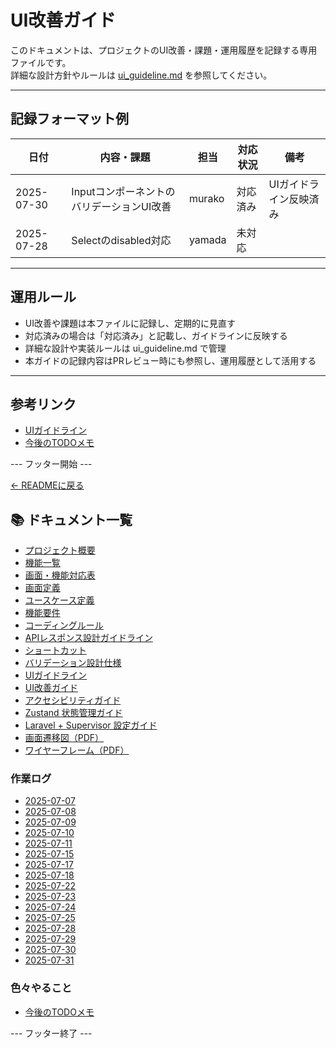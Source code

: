 
# UI改善ガイド

このドキュメントは、プロジェクトのUI改善・課題・運用履歴を記録する専用ファイルです。  
詳細な設計方針やルールは [ui_guideline.md](ui_guideline.md) を参照してください。

---

## 記録フォーマット例

| 日付       | 内容・課題                  | 担当    | 対応状況    | 備考           |
|------------|----------------------------|---------|-------------|----------------|
| 2025-07-30 | InputコンポーネントのバリデーションUI改善 | murako  | 対応済み     | UIガイドライン反映済み |
| 2025-07-28 | Selectのdisabled対応        | yamada  | 未対応      |                |

---

## 運用ルール

- UI改善や課題は本ファイルに記録し、定期的に見直す
- 対応済みの場合は「対応済み」と記載し、ガイドラインに反映する
- 詳細な設計や実装ルールは ui_guideline.md で管理
- 本ガイドの記録内容はPRレビュー時にも参照し、運用履歴として活用する

---

## 参考リンク
- [UIガイドライン](ui_guideline.md)
- [今後のTODOメモ](todo.md)

--- フッター開始 ---

[← READMEに戻る](../README.md)

## 📚 ドキュメント一覧

- [プロジェクト概要](project-overview.md)
- [機能一覧](features.md)
- [画面・機能対応表](function_screen_map.md)
- [画面定義](screens.md)
- [ユースケース定義](usecase_reserve.md)
- [機能要件](functional_requirements.md)
- [コーディングルール](coding-rules.md)
- [APIレスポンス設計ガイドライン](api_response.md)
- [ショートカット](shortcuts.md)
- [バリデーション設計仕様](validation_spec.md)
- [UIガイドライン](ui_guideline.md)
- [UI改善ガイド](ui_improvement_guide.md)
- [アクセシビリティガイド](accessibility_guide.md) 
- [Zustand 状態管理ガイド](zustand_guide.md)
- [Laravel + Supervisor 設定ガイド](supervisor.md)
- [画面遷移図（PDF）](画面遷移図.pdf)
- [ワイヤーフレーム（PDF）](ワイヤーフレーム.pdf)

### 作業ログ
- [2025-07-07](logs/2025-07-07.md)
- [2025-07-08](logs/2025-07-08.md)
- [2025-07-09](logs/2025-07-09.md)
- [2025-07-10](logs/2025-07-10.md)
- [2025-07-11](logs/2025-07-11.md)
- [2025-07-15](logs/2025-07-15.md)
- [2025-07-17](logs/2025-07-17.md)
- [2025-07-18](logs/2025-07-18.md)
- [2025-07-22](logs/2025-07-22.md)
- [2025-07-23](logs/2025-07-23.md)
- [2025-07-24](logs/2025-07-24.md)
- [2025-07-25](logs/2025-07-25.md)
- [2025-07-28](logs/2025-07-28.md)
- [2025-07-29](logs/2025-07-29.md)
- [2025-07-30](logs/2025-07-30.md)
- [2025-07-31](logs/2025-07-31.md)

### 色々やること
- [今後のTODOメモ](todo.md)

--- フッター終了 ---
